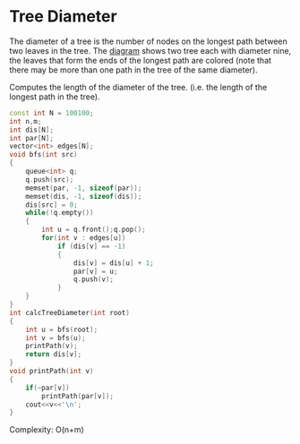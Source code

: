 # Tree Diameter

The diameter of a tree is the number of nodes on the longest path between two leaves in the tree. The [diagram](https://github.com/Khaled-Mahmmoud/MyCompetitiveProgramming/blob/master/img/Graph/tree%20diameter.png) shows two tree each with diameter nine, the leaves that form the ends of the longest path are colored (note that there may be more than one path in the tree of the same diameter).

Computes the length of the diameter of the tree. (i.e. the length of the longest path in the tree).
 
```cpp
const int N = 100100;
int n,m;                  
int dis[N];             
int par[N];             
vector<int> edges[N];   
void bfs(int src) 
{
    queue<int> q;
    q.push(src);
    memset(par, -1, sizeof(par));
    memset(dis, -1, sizeof(dis));
    dis[src] = 0;
    while(!q.empty()) 
    {
        int u = q.front();q.pop();
        for(int v : edges[u]) 
            if (dis[v] == -1)
            {
                dis[v] = dis[u] + 1;
                par[v] = u;
                q.push(v);
            }
    }
}
int calcTreeDiameter(int root) 
{
    int u = bfs(root);
    int v = bfs(u);
    printPath(v);
    return dis[v];
}
void printPath(int v)
{
    if(~par[v]) 
        printPath(par[v]);
    cout<<v<<'\n';
}
```
Complexity: O(n+m)

